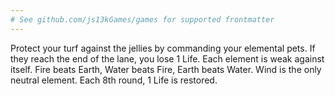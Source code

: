 ```yaml
---
# See github.com/js13kGames/games for supported frontmatter
---
```

Protect your turf against the jellies by commanding your elemental pets.
If they reach the end of the lane, you lose 1 Life.
Each element is weak against itself.
Fire beats Earth, Water beats Fire, Earth beats Water.
Wind is the only neutral element.
Each 8th round, 1 Life is restored.